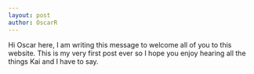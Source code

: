 ```yaml
---
layout: post
author: OscarR
---
```

Hi Oscar here, I am writing this message to welcome all of you to this website. This is my very first post ever so I hope you enjoy hearing all the things Kai and I have to say.
